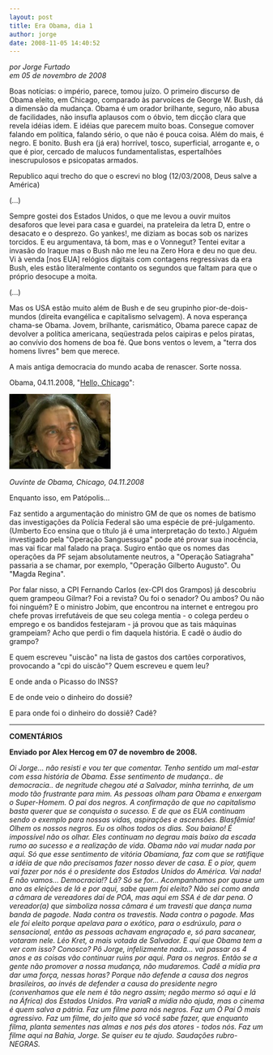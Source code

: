 ```yaml
---
layout: post
title: Era Obama, dia 1
author: jorge
date: 2008-11-05 14:40:52
---
```

*por Jorge Furtado*\
*em 05 de novembro de 2008*

Boas notícias: o império, parece, tomou juízo. O primeiro discurso de Obama eleito, em Chicago, comparado às parvoíces de George W. Bush, dá a dimensão da mudança. Obama é um orador brilhante, seguro, não abusa de facilidades, não insufla aplausos com o óbvio, tem dicção clara que revela idéias idem. E idéias que parecem muito boas. Consegue comover falando em política, falando sério, o que não é pouca coisa. Além do mais, é negro. E bonito. Bush era (já era) horrível, tosco, superficial, arrogante e, o que é pior, cercado de malucos fundamentalistas, espertalhões inescrupulosos e psicopatas armados.

Republico aqui trecho do que o escrevi no blog (12/03/2008, Deus salve a América)

(...)

Sempre gostei dos Estados Unidos, o que me levou a ouvir muitos desaforos que levei para casa e guardei, na prateleira da letra D, entre o desacato e o desprezo. Go yankes!, me diziam as bocas sob os narizes torcidos. E eu argumentava, tá bom, mas e o Vonnegut? Tentei evitar a invasão do Iraque mas o Bush não me leu na Zero Hora e deu no que deu. Vi à venda \[nos EUA] relógios digitais com contagens regressivas da era Bush, eles estão literalmente contanto os segundos que faltam para que o próprio desocupe a moita.

(...)

Mas os USA estão muito além de Bush e de seu grupinho pior-de-dois-mundos (direita evangélica e capitalismo selvagem). A nova esperança chama-se Obama. Jovem, brilhante, carismático, Obama parece capaz de devolver a política americana, seqüestrada pelos caipiras e pelos piratas, ao convívio dos homens de boa fé. Que bons ventos o levem, a "terra dos homens livres" bem que merece.

A mais antiga democracia do mundo acaba de renascer. Sorte nossa.

Obama, 04.11.2008, "[Hello, Chicago](http://www.youtube.com/watch?v=Jll5baCAaQU)":

![](/uploads/obama.jpg)

*Ouvinte de Obama, Chicago, 04.11.2008*

Enquanto isso, em Patópolis...

Faz sentido a argumentação do ministro GM de que os nomes de batismo das investigações da Polícia Federal são uma espécie de pré-julgamento. (Umberto Eco ensina que o título já é uma interpretação do texto.) Alguém investigado pela "Operação Sanguessuga" pode até provar sua inocência, mas vai ficar mal falado na praça. Sugiro então que os nomes das operações da PF sejam absolutamente neutros, a "Operação Satiagraha" passaria a se chamar, por exemplo, "Operação Gilberto Augusto". Ou "Magda Regina".

Por falar nisso, a CPI Fernando Carlos (ex-CPI dos Grampos) já descobriu quem grampeou Gilmar? Foi a revista? Ou foi o senador? Ou ambos? Ou não foi ninguém? E o ministro Jobim, que encontrou na internet e entregou pro chefe provas irrefutáveis de que seu colega mentia - o colega perdeu o emprego e os bandidos festejaram - já provou que as tais máquinas grampeiam? Acho que perdi o fim daquela história. E cadê o áudio do grampo?

E quem escreveu "uiscão" na lista de gastos dos cartões corporativos, provocando a "cpi do uiscão"? Quem escreveu e quem leu?

E onde anda o Picasso do INSS?

E de onde veio o dinheiro do dossiê?

E para onde foi o dinheiro do dossiê? Cadê?

- - -

**COMENTÁRIOS**

**Enviado por Alex Hercog em 07 de novembro de 2008.**

*Oi Jorge... não resisti e vou ter que comentar. Tenho sentido um mal-estar com essa história de Obama. Esse sentimento de mudança.. de democracia.. de negritude chegou até a Salvador, minha terrinha, de um modo tão frustrante para mim. As pessoas olham para Obama e enxergam o Super-Homem. O pai dos negros. A confirmação de que no capitalismo basta querer que se conquista o sucesso. E de que os EUA continuam sendo o exemplo para nossas vidas, aspirações e ascensões. Blasfêmia! Olhem os nossos negros. Eu os olhos todos os dias. Sou baiano! É impossível não os olhar. Eles continuam no degrau mais baixo da escada rumo ao sucesso e a realização de vida. Obama não vai mudar nada por aqui. Só que esse sentimento de vitória Obamiana, faz com que se ratifique a idéia de que não precisamos fazer nosso dever de casa. E o pior, quem vai fazer por nós é o presidente dos Estados Unidos do América. Vai nada! E não vamos... Democracia!? Lá? Só se for... Acompanhamos por quase um ano as eleições de lá e por aqui, sabe quem foi eleito? Não sei como anda a câmara de vereadores daí de POA, mas aqui em SSA é de dar pena. O vereador(a) que simboliza nossa câmara é um travesti que dança numa banda de pagode. Nada contra os travestis. Nada contra o pagode. Mas ele foi eleito porque apelava para o exótico, para o esdrúxulo, para o sensacional, então as pessoas achavam engraçado e, só para sacanear, votaram nele. Léo Kret, a mais votada de Salvador. E quí que Obama tem a ver com isso? Conosco? Pô Jorge, infelizmente nada... vai passar os 4 anos e as coisas vão continuar ruins por aqui. Para os negros. Então se a gente não promover a nossa mudança, não mudaremos. Cadê a mídia pra dar uma força, nessas horas? Porque não defende a causa dos negros brasileiros, ao invés de defender a causa do presidente negro (convenhamos que ele nem é tão negro assim; negão mermo só aqui e lá na África) dos Estados Unidos. Pra variaR a mídia não ajuda, mas o cinema é quem salva a pátria. Faz um filme para nós negros. Faz um Ó Paí Ó mais agressivo. Faz um filme, do jeito que só você sabe fazer, que enquanto filma, planta sementes nas almas e nos pés dos atores - todos nós. Faz um filme aqui na Bahia, Jorge. Se quiser eu te ajudo. Saudações rubro-NEGRAS.*